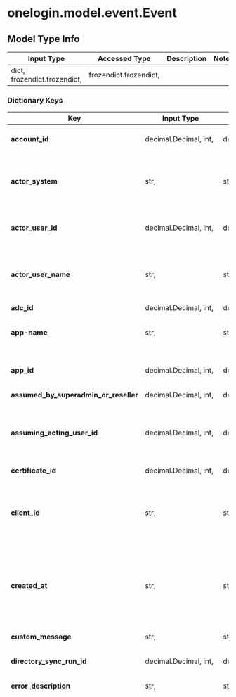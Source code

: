 # onelogin.model.event.Event

## Model Type Info
Input Type | Accessed Type | Description | Notes
------------ | ------------- | ------------- | -------------
dict, frozendict.frozendict,  | frozendict.frozendict,  |  | 

### Dictionary Keys
Key | Input Type | Accessed Type | Description | Notes
------------ | ------------- | ------------- | ------------- | -------------
**account_id** | decimal.Decimal, int,  | decimal.Decimal,  | Account that triggered the event. | [optional] 
**actor_system** | str,  | str,  | Acting system that triggered the event when the actor is not a user. | [optional] 
**actor_user_id** | decimal.Decimal, int,  | decimal.Decimal,  | ID of the user whose action triggered the event. | [optional] 
**actor_user_name** | str,  | str,  | First and last name of the user whose action triggered the event. | [optional] 
**adc_id** | decimal.Decimal, int,  | decimal.Decimal,  |  | [optional] 
**app-name** | str,  | str,  | Name of the app involved in the event, if applicable. | [optional] 
**app_id** | decimal.Decimal, int,  | decimal.Decimal,  | ID of the app involved in the event, if applicable. | [optional] 
**assumed_by_superadmin_or_reseller** | decimal.Decimal, int,  | decimal.Decimal,  |  | [optional] 
**assuming_acting_user_id** | decimal.Decimal, int,  | decimal.Decimal,  | ID of the user who assumed the role of the acting user to trigger the event, if applicable. | [optional] 
**certificate_id** | decimal.Decimal, int,  | decimal.Decimal,  |  | [optional] 
**client_id** | str,  | str,  | Client ID used to generate the access token that made the API call that generated the event. | [optional] 
**created_at** | str,  | str,  | ISO8601 Time and date at which the event was created. This value is autogenerated by OneLogin. | [optional] 
**custom_message** | str,  | str,  | More details about the event. | [optional] 
**directory_sync_run_id** | decimal.Decimal, int,  | decimal.Decimal,  | Directory sync run ID. | [optional] 
**error_description** | str,  | str,  | Provisioning error details, if applicable. | [optional] 
**event_type_id** | decimal.Decimal, int,  | decimal.Decimal,  | Type of event triggered. | [optional] must be one of [1, 2, 3, 4, 5, 6, 7, 8, 9, 10, 11, 12, 13, 14, 15, 16, 17, 18, 19, 20, 21, 22, 23, 24, 25, 26, 27, 28, 29, 30, 31, 32, 33, 34, 35, 36, 37, 38, 39, 40, 41, 42, 43, 44, 45, 46, 47, 48, 49, 50, 51, 52, 53, 54, 55, 56, 57, 58, 59, 60, 61, 62, 63, 64, 65, 66, 67, 68, 69, 70, 71, 72, 73, 74, 75, 76, 77, 78, 79, 80, 81, 82, 83, 84, 85, 86, 87, 88, 89, 90, 91, 92, 95, 96, 100, 101, 102, 103, 104, 105, 106, 110, 111, 112, 113, 114, 115, 116, 117, 118, 119, 120, 121, 122, 123, 124, 125, 126, 127, 128, 129, 130, 131, 132, 133, 134, 135, 136, 137, 138, 139, 140, 141, 145, 146, 147, 148, 149, 150, 151, 152, 153, 154, 155, 156, 157, 158, 159, 160, 161, 162, 163, 164, 165, 166, 167, 168, 169, 170, 171, 172, 173, 174, 175, 176, 177, 178, 179, 180, 181, 182, 183, 184, 185, 186, 187, 188, 189, 190, 191, 192, 193, 194, 195, 196, 197, 198, 199, 200, 201, 202, 203, 204, 205, 206, 207, 208, 209, 210, 211, 212, 213, 214, 215, 216, 217, 218, 219, 220, 221, 222, 223, 224, 225, 226, 227, 228, 229, 230, 231, 232, 233, 234, 235, 236, 237, 238, 239, 240, 241, 242, 243, 244, 245, 246, 247, 248, 249, 250, 251, 252, 253, 254, 255, 291, 300, 301, 303, 304, 305, 306, 307, 330, 331, 332, 333, 334, 400, 401, 402, 410, 411, 412, 501, 502, 503, 510, 511, 512, 513, 514, 515, 516, 517, 518, 519, 520, 521, 522, 523, 524, 525, 526, 527, 528, 529, 530, 531, 532, 533, 534, 535, 536, 537, 538, 539, 540, 541, 542, 545, 546, 550, 551, 552, 553, 554, 555, 600, 601, 602, 700, 701, 702, 703, 704, 705, 706, 800, 801, 802, 803, 804, 805, 900, 901, 902, 903, 904, 905, 906, 907, 911, 912, 931, 932, 950, 1001, 1002, 1010, 1100, 1101, 1200, 1201, 1244, 1245, 1300, 1301, 1302, 1303, 1304, 1305, 1400, 1401, 1402, 1403, 1404, 1405, 1406, 1407, 1408, 1409, 1410, 1411, 1412, 1413, 1414, 1415, 1416, 1417, 1418, 1419, 1420, 1421, 1422, 1423, 1424, 1500, 1501, 1502, 1503, 1504, 1505, 1506, 1507, 1508, 1509, 1510, 1511, 1512, 1513, 1514, 1600, 1601, 1602, 1603, 1604, 1605, 1606, 1607, 1608, 1609, 1700, 1701, 1702, 1801, 1802, 1900, 1901, 1902, 1903, 1904, 1905, 2000, 2001, 2002, 2003, 2004, 2005, 2006, 2007, 2008, 2009, 2010, 2011, 2012, 2013, 2014, 2015, 2016, 2017, 2018, 2100, 2101, 2102, 2103, 2104, 2105, 2106, 2107, 2108, 2109, 2110, 2111, 2112, 2113, 2114, 2201, 2202, 2203, 2204, 3000, 3001, 3002, 3003, 3004, 3005, 3006, 3007, 3008, 3009, 3010, 3011, 3012, 3013, 3014, 3015, 3016, 3017, 3018, 3019, 3020, 3021, 3022, 3023, 3024, 3025, 3026, 3027, 3028, 9000, 9001, 9002, 9003, 9004, 9005, 9006, 9007, 9008, 9009, 9010, 9011, 9012, 9013, 9014, 9015, 9016, 9017, 9018, 9019, 9020, 9021, 9022, 9023, 9024, 9025, 9026, 9027, 9028, 9029, 9030, 9031, 9032, 9033, 9034, 9035, 9036, 9037, 9038, 9039, 9040, 9041, 9042, 9043, 9044, 9045, 9046, 9047, 9048, 9049, 9050, 9051, 9052, 9053, 9054, 9055, 9056, 9057, 9058, 9059, ] 
**group-name** | str,  | str,  | Name of a group involved in the event. | [optional] 
**group_id** | decimal.Decimal, int,  | decimal.Decimal,  | ID of a group involved in the event. | [optional] 
**id** | decimal.Decimal, int,  | decimal.Decimal,  | Event&#x27;s unique ID in OneLogin. Autogenerated by OneLogin. | [optional] 
**ipaddr** | str,  | str,  | IP address of the machine used to trigger the event. | [optional] 
**mapping_id** | decimal.Decimal, int,  | decimal.Decimal,  |  | [optional] 
**notes** | str,  | str,  | More details about the event. | [optional] 
**object_id** | decimal.Decimal, int,  | decimal.Decimal,  |  | [optional] 
**otp_device_id** | decimal.Decimal, int,  | decimal.Decimal,  | ID of a device involved in the event. | [optional] 
**otp_device_name** | str,  | str,  | Name of a device involved in the event. | [optional] 
**param** | str,  | str,  |  | [optional] 
**policy_id** | decimal.Decimal, int,  | decimal.Decimal,  | ID of the policy involved in the event. | [optional] 
**policy_name** | str,  | str,  | Name of the policy involved in the event. | [optional] 
**policy_type** | str,  | str,  |  | [optional] 
**privilege_id** | decimal.Decimal, int,  | decimal.Decimal,  |  | [optional] 
**proxy_ip** | str,  | str,  |  | [optional] 
**radius_config_id** | decimal.Decimal, int,  | decimal.Decimal,  |  | [optional] 
**resolved_at** | str,  | str,  |  | [optional] 
**resource_type_id** | decimal.Decimal, int,  | decimal.Decimal,  | ID of the resource (user, role, group, and so forth) associated with the event. | [optional] 
**risk_cookie_id** | str,  | str,  | Identifier for risk cookie | [optional] 
**risk_reasons** | str,  | str,  |  | [optional] 
**risk_score** | decimal.Decimal, int,  | decimal.Decimal,  |  | [optional] 
**role_id** | decimal.Decimal, int,  | decimal.Decimal,  | ID of a role involved in the event. | [optional] 
**role_name** | str,  | str,  | Name of a role involved in the event. | [optional] 
**service_directory_id** | decimal.Decimal, int,  | decimal.Decimal,  |  | [optional] 
**solved** | bool,  | BoolClass,  |  | [optional] 
**trusted_idp_id** | decimal.Decimal, int,  | decimal.Decimal,  |  | [optional] 
**user_field_id** | decimal.Decimal, int,  | decimal.Decimal,  |  | [optional] 
**user_id** | decimal.Decimal, int,  | decimal.Decimal,  | ID of the user that was acted upon to trigger the event. | [optional] 
**user_name** | str,  | str,  | Name of the user that was acted upon to trigger the event. | [optional] 
**any_string_name** | dict, frozendict.frozendict, str, date, datetime, int, float, bool, decimal.Decimal, None, list, tuple, bytes, io.FileIO, io.BufferedReader | frozendict.frozendict, str, BoolClass, decimal.Decimal, NoneClass, tuple, bytes, FileIO | any string name can be used but the value must be the correct type | [optional]

[[Back to Model list]](../../README.md#documentation-for-models) [[Back to API list]](../../README.md#documentation-for-api-endpoints) [[Back to README]](../../README.md)

